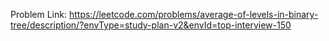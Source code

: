 Problem Link: https://leetcode.com/problems/average-of-levels-in-binary-tree/description/?envType=study-plan-v2&envId=top-interview-150

```

```
